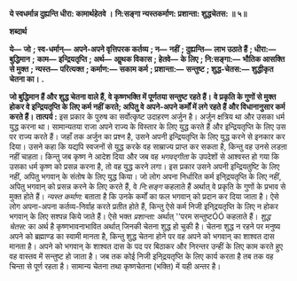 **ये स्वधर्मान्न दुह्यन्ति धीरा: कामार्थहेतवे ।** **नि:सङ्गा न्यस्तकर्माण: प्रशान्ता: शुद्धचेतस: ॥ ५॥** 

**शब्दार्थ** 

**ये—** **जो** **; स्व-धर्मान्—** **अपने-अपने वृत्तिपरक कर्तव्य** **; न—** **नहीं** **; दुह्यन्ति—** **लाभ उठाते हैं** **; धीरा:—** **बुद्धिमान** **;** **काम—** **इन्द्रियतृप्ति** **; अर्थ—** **आॢथक विकास** **; हेतवे—** **के लिए** **; नि:सङ्गा:—** **भौतिक आसक्ति से मुक्त** **; न्यस्त—** **परित्यक्त** **; कर्माण:—** **सकाम कर्म** **; प्रशान्ता:—** **सन्तुष्ट** **; शुद्ध-चेतस:—** **शुद्धीकृत चेतना का।** **.** 

**जो बुद्धिमान हैं और शुद्ध चेतना वाले हैं, वे कृष्णभक्ति में पूर्णतया सन्तुष्ट रहते हैं।** **वे प्रकृति के गुणों से मुक्त होकर वे इन्द्रियतृप्ति के लिए कर्म नहीं करते; अपितु वे** **अपने-अपने कर्मों में लगे रहते हैं और विधानानुसार कर्म करते हैं।** **तात्पर्य :** इस प्रकार के पुरुष का सर्वोत्कृष्ट उदाहरण अर्जुन है। अर्जुन क्षत्रिय था और उसका धर्म युद्ध करना था। सामान्यतया राजा अपने राज्य के विस्तार के लिए युद्ध करते हैं और इन्द्रियतृप्ति के लिए उस पर राज्य करते हैं। जहाँ तक अर्जुन का प्रश्न है, उसने अपनी इन्द्रियतृप्ति के लिए युद्ध करने से इनकार कर दिया। उसने कहा कि यद्यपि स्वजनों से युद्ध करके वह साम्राज्य प्राप्त कर सकता है, किन्तु वह उनसे लडऩा नहीं चाहता। किन्तु जब कृष्ण ने आदेश दिया और जब वह *भगवद्गीता* के उपदेशों से आश्वस्त हो गया कि उसका धर्म कृष्ण को प्रसन्न करना है, तो वह युद्ध करने लगा। इस प्रकार उसने अपनी इन्द्रियतुष्टि के लिए नहीं, अपितु भगवान् के संतोष के लिए युद्ध किया। जो लोग अपना निर्धारित कर्म इनि्द्रयतृप्ति के लिए नहीं, अपितु भगवान् को प्रसन्न करने के लिए करते हैं, वे *नि:सङ्ग* कहलाते हैं अर्थात् वे प्रकृति के गुणों के प्रभाव से मुक्त होते हैं। *न्यस्त कर्माण:* बताता है कि उनके कर्मों का फल भगवान् को प्रदान कर दिया जाता है। ऐसे लोग अपना-अपना कर्तव्य-निर्वाह करते प्रतीत होते हैं, किन्तु ऐसे कर्म निजी इनि्द्रयतृप्ति के लिए न होकर भगवान् के लिए सश्पन्न किये जाते हैं। ऐसे भक्त *प्रशान्ता:* अर्थात् ''परम सन्तुष्टÓÓ कहलाते हैं। *शुद्ध चेतस:* का अर्थ है कृष्णभावनाभावित अर्थात् जिनकी चेतना शुद्ध हो चुकी है। चेतना शुद्ध न रहने पर मनुष्य अपने को ब्रह्माण्ड का स्वामी मानता है, किन्तु शुद्ध चेतना होने पर वह अपने को भगवान् का शाश्वत दास मानता है। अपने को भगवान् के शाश्वत दास के पद पर बिठाकर और निरन्तर उन्हीं के लिए काम करते हुए वह वास्तव में सन्तुष्ट हो जाता है। जब तक कोई निजी इनि्द्रयतृप्ति के लिए कार्य करता है तब तक वह चिन्ता से पूर्ण रहता है। सामान्य चेतना तथा कृष्णचेतना (भक्ति) में यही अन्तर है।  